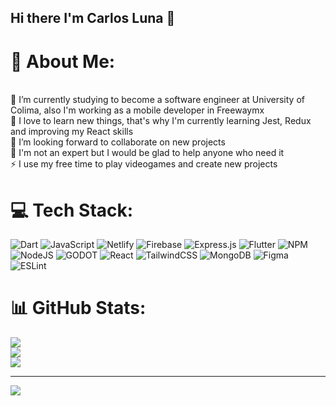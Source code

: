 ## Hi there I'm Carlos Luna 👋

# 💫 About Me:
<br>🌱 I’m currently studying to become a software engineer at University of Colima, also I'm working as a mobile developer in Freewaymx<br>🔭 I love to learn new things, that's why I'm currently learning Jest, Redux and improving my React skills<br>👯 I’m looking forward to collaborate on new projects <br>💬 I'm not an expert but I would be glad to help anyone who need it<br>⚡ I use my free time to play videogames and create new projects


# 💻 Tech Stack:
![Dart](https://img.shields.io/badge/dart-%230175C2.svg?style=for-the-badge&logo=dart&logoColor=white) ![JavaScript](https://img.shields.io/badge/javascript-%23323330.svg?style=for-the-badge&logo=javascript&logoColor=%23F7DF1E) ![Netlify](https://img.shields.io/badge/netlify-%23000000.svg?style=for-the-badge&logo=netlify&logoColor=#00C7B7) ![Firebase](https://img.shields.io/badge/firebase-%23039BE5.svg?style=for-the-badge&logo=firebase) ![Express.js](https://img.shields.io/badge/express.js-%23404d59.svg?style=for-the-badge&logo=express&logoColor=%2361DAFB) ![Flutter](https://img.shields.io/badge/Flutter-%2302569B.svg?style=for-the-badge&logo=Flutter&logoColor=white) ![NPM](https://img.shields.io/badge/NPM-%23000000.svg?style=for-the-badge&logo=npm&logoColor=white) ![NodeJS](https://img.shields.io/badge/node.js-6DA55F?style=for-the-badge&logo=node.js&logoColor=white) ![GODOT](https://img.shields.io/badge/godot-3582bb.svg?style=for-the-badge&logo=godot-engine&logoColor=white) ![React](https://img.shields.io/badge/react-%2320232a.svg?style=for-the-badge&logo=react&logoColor=%2361DAFB) ![TailwindCSS](https://img.shields.io/badge/tailwindcss-%2338B2AC.svg?style=for-the-badge&logo=tailwind-css&logoColor=white) ![MongoDB](https://img.shields.io/badge/MongoDB-%234ea94b.svg?style=for-the-badge&logo=mongodb&logoColor=white) ![Figma](https://img.shields.io/badge/figma-%23F24E1E.svg?style=for-the-badge&logo=figma&logoColor=white) ![ESLint](https://img.shields.io/badge/ESLint-4B3263?style=for-the-badge&logo=eslint&logoColor=white)
# 📊 GitHub Stats:
![](https://github-readme-stats.vercel.app/api?username=CharlyLuna&theme=react&hide_border=true&include_all_commits=false&count_private=true)<br/>
![](https://github-readme-streak-stats.herokuapp.com/?user=CharlyLuna&theme=react&hide_border=true)<br/>
![](https://github-readme-stats.vercel.app/api/top-langs/?username=CharlyLuna&theme=react&hide_border=true&include_all_commits=false&count_private=true&layout=compact)

---
[![](https://visitcount.itsvg.in/api?id=CharlyLuna&icon=5&color=0)](https://visitcount.itsvg.in)
